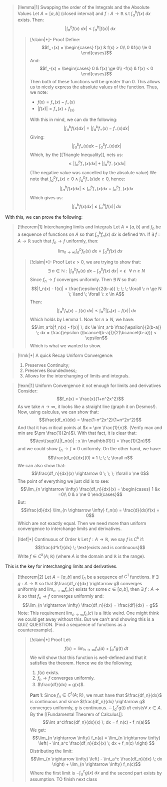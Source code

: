 
>[!lemma|1] Swapping the order of the Integrals and the Absolute Values
>Let $A = [a,b]$ (closed interval) and $f: A \rightarrow \mathbb{R}$ s.t $\int_a^b f(x)\; dx$ exists. Then: $$\left| \int_a^b f(x) \; dx \right| \le \int_a^b |f(x)| \;dx $$
>>[!claim|*]- Proof
>>Define: $$f_+(x) = \begin{cases} f(x) & f(x) > 0\\ 0 &f(x) \le 0  \end{cases}$$And: $$f_-(x) = \begin{cases} 0 & f(x) \ge 0\\ -f(x) & f(x) < 0 \end{cases}$$Then both of these functions will be greater than $0$. This allows us to nicely express the absolute values of the function. Thus, we note:
>>- $f(x) = f_+(x) - f_-(x)$
>>- $|f(x)| = f_+(x) + f_(x)$
>>
>>With this in mind, we can do the following: $$\left| \int_a^b f(x) dx \right| = \left| \int_a^b f_+(x)-f_-(x) dx \right|  $$Giving: $$\left| \int_a^b f_+(x) dx - \int_a^b f_-(x) dx \right|  $$Which, by the [[Triangle Inequality]], nets us: $$\le \left|  \int_a^b f_+(x) dx \right| + \left| \int_a^b f_-(x) dx \right| $$(The negative value was cancelled by the absolute value) We note that $\int_a^b f_+(x) \ge 0 \; \land \; \int_a^b f_-(x) dx \ge 0$, hence: $$\left| \int_a^b f(x) dx \right| \le \int_a^b f_+(x) dx + \int_a^b f_-(x) dx$$Which gives us: $$\left| \int_a^b f(x) dx \right| \le \int_a^b|f(x)| \;dx$$

With this, we can prove the following:

>[!theorem|1] Interchanging limits and Integrals
>Let $A = [a,b]$ and $f_n$ be a sequence of functions on $A$ so that $\int_a^b f_n(x)\;dx$ is defined $\forall n$. If $\exists \; f:A \rightarrow \mathbb{R}$ such that $f_n \rightarrow f$ uniformly, then: $$\lim_{n \rightarrow \infty} \int_a^b f_n(x) \; dx = \int_a^b f(x) \; dx$$
>>[!claim|*]- Proof
>>Let $\epsilon >0$, we are trying to show that: $$\exists \:n \in \mathbb{N}: \left| \int_a^b f_n(x) \; dx - \int_a^b f(x) \; dx \right| < \epsilon \; \; \; \forall \: n \ge N  $$Since $f_n \rightarrow f$ converges uniformly. Then $\exists \: N$ so that: $$|f_n(x) - f(x)| < \frac{\epsilon}{2(b-a)} \; \; \; \forall \: n \ge N \; \land \; \forall \: x \in A$$Then: $$\left| \int_a^b f_n(x) - f(x) \; dx \right| \le \int_a^b |f_n(x) - f(x)| \; dx$$Which holds by Lemma $1$. Now for $n \ge N$, we have: $$\int_a^b|f_n(x) - f(x)| \; dx \le \int_a^b \frac{\epsilon}{2(b-a)} \; dx = \frac{\epsilon (\bcancel{b-a})}{2(\bcancel{b-a})} < \epsilon$$Which is what we wanted to show.

>[!rmk|*] A quick Recap
>Uniform Convergence:
>1. Preserves Continuity;
>2. Preserves Boundedness;
>3. Allows for the interchanging of limits and integrals.

>[!exm|1] Uniform Convergence it not enough for limits and derivatives
>Consider: $$f_n(x) = \frac{x}{1+n^2x^2}$$As we take $n \rightarrow \infty$, it looks like a straight line (graph it on Desmos!). Now, using calculus, we can show that: $$\frac{df_n}{dx} = \frac{1-n^2x^2}{1+n^2x^2}$$And that it has critical points at $x = \pm \frac{1}{n}$. (Verify max and min are $\pm \frac{1}{2n}$). With that fact, it is clear that: $$\text{sup}\{|f_n(x)| : x \in \mathbb{R}\} = \frac{1}{2n}$$and we could show $f_n \rightarrow f = 0$ uniformly. On the other hand, we have: $$\frac{df_n}{dx}(0) = 1 \; \; \; \forall n$$We can also show that: $$\frac{df_n}{dx}(x) \rightarrow 0 \; \; \; \forall x \ne 0$$The point of everything we just did is to see: $$\lim_{n \rightarrow \infty} \frac{df_n}{dx}(x) = \begin{cases} 1 &x =0\\ 0 & x \ne 0 \end{cases}$$But: $$\frac{d}{dx} \lim_{n \rightarrow \infty} f_n(x) = \frac{d}{dx}f(x) = 0$$Which are not exactly equal. Then we need more than uniform convergence to interchange limits and derivatives.

>[!def|*] Continuous of Order $k$
>Let $f: A \rightarrow \mathbb{R}$, we say $f$ is $C^k$ if: $$\frac{d^kf}{dx} \; \text{exists and is continuous}$$Write $f \in C^k(A; \mathbb{R})$ (where $A$ is the domain and $\mathbb{R}$ is the range).

This is the key for interchanging limits and derivatives.

>[!theorem|2] 
>Let $A = [a,b]$ and $f_n$ be a sequence of $C^1$ functions. If $\exists \; g : A \rightarrow \mathbb{R}$ so that $\frac{df_n}{dx} \rightarrow g$ converges uniformly and $\lim_{n \rightarrow \infty} f_n(c)$ exists for some $c \in [a,b]$, then $\exists \: f: A \rightarrow \mathbb{R}$ so that $f_n \rightarrow f$ converges uniformly and: $$\lim_{n \rightarrow \infty} \frac{df_n}{dx} = \frac{df}{dx} = g$$
>Note: This requirement $\lim_{n \rightarrow \infty} f_n(c)$ is a little weird. One might think we could get away without this. But we can’t and showing this is a QUIZ QUESTION. (Find a sequence of functions as a counterexample).
>>[!claim|*] Proof
>>Let: $$f(x) = \lim_{n \rightarrow \infty} f_n(a) + \int_a^x g(t) \; dt$$We will show that this function is well-defined and that it satisfies the theorem. Hence we do the following;
>> 1. $f(x)$ exists.
>> 2. $f_n \rightarrow f$ converges uniformly.
>> 3. $\frac{df}{dx} = g(x)$. 
>> 
>> **Part 1**:
>> Since $f_n \in C^1(A; \mathbb{R})$, we must have that $\frac{df_n}{dx}$ is continuous and since $\frac{df_n}{dx} \rightarrow g$ converges uniformly, $g$ is continuous. $\therefore$ $\int_a^x g(t) \; dt$ exists$\forall \: x \in A$. By the [[Fundamental Theorem of Calculus]]: $$\int_a^c\frac{df_n}{dx}(x) \; dx = f_n(c) - f_n(a)$$We get: $$\lim_{n \rightarrow \infty} f_n(a) = \lim_{n \rightarrow \infty} \left(  - \int_a^c \frac{df_n}{dx}(x) \; dx + f_n(c) \right) $$Distributing the limit: $$\lim_{n \rightarrow \infty} \left(  - \int_a^c \frac{df_n}{dx} \; dx \right)  + \lim_{n \rightarrow \infty} f_n(c)$$Where the first limit is $-\int_a^c g(x) \; dx$ and the second part exists by assumption.
>> TO finish next class






